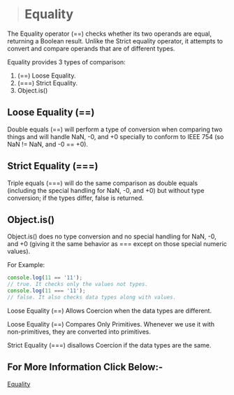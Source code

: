 > # Equality
The Equality operator (==) checks whether its two operands are equal, returning a Boolean result. Unlike the Strict equality operator, it attempts to convert and compare operands that are of different types.

Equality provides 3 types of comparison:

1. (==) Loose Equality.
2. (===) Strict Equality.
3. Object.is()

## Loose Equality (==)
Double equals (==) will perform a type of conversion when comparing two things and will handle NaN, -0, and +0 specially to conform to IEEE 754 (so NaN != NaN, and -0 == +0).

## Strict Equality (===)
Triple equals (===) will do the same comparison as double equals (including the special handling for NaN, -0, and +0) but without type conversion; if the types differ, false is returned.

## Object.is()
Object.is() does no type conversion and no special handling for NaN, -0, and +0 (giving it the same behavior as === except on those special numeric values).


For Example:
```Javascript
console.log(11 == '11');
// true. It checks only the values not types.
console.log(11 === '11');
// false. It also checks data types along with values.

```

Loose Equality (==) Allows Coercion when the data types are different.

Loose Equality (==) Compares Only Primitives. Whenever we use it with non-primitives, they are converted into primitives.

Strict Equality (===) disallows Coercion if the data types are the same.

## For More Information Click Below:-

[Equality](../js/4-Equality/)